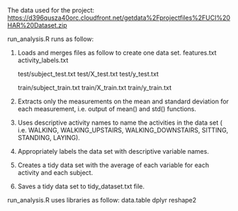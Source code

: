The data used for the project:
https://d396qusza40orc.cloudfront.net/getdata%2Fprojectfiles%2FUCI%20HAR%20Dataset.zip

run_analysis.R runs as follow:

1.	Loads and merges files as follow to create one data set.
	features.txt
	activity_labels.txt

	test/subject_test.txt
	test/X_test.txt
	test/y_test.txt

	train/subject_train.txt
	train/X_train.txt
	train/y_train.txt

2.	Extracts only the measurements on the mean and standard deviation for each measurement, i.e. output of mean() and std() functions.
3.	Uses descriptive activity names to name the activities in the data set ( i.e. WALKING, WALKING_UPSTAIRS, WALKING_DOWNSTAIRS, SITTING, STANDING, LAYING).
4.	Appropriately labels the data set with descriptive variable names.
5.	Creates a tidy data set with the average of each variable for each activity and each subject.
6.	Saves a tidy data set to tidy_dataset.txt file.

run_analysis.R uses libraries as follow:
	data.table
	dplyr
	reshape2